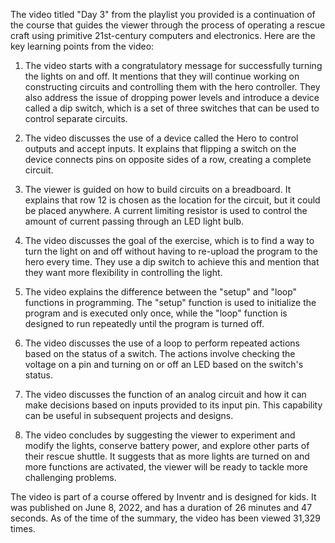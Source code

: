 The video titled "Day 3" from the playlist you provided is a continuation of the course that guides the viewer through the process of operating a rescue craft using primitive 21st-century computers and electronics. Here are the key learning points from the video:

1. The video starts with a congratulatory message for successfully turning the lights on and off. It mentions that they will continue working on constructing circuits and controlling them with the hero controller. They also address the issue of dropping power levels and introduce a device called a dip switch, which is a set of three switches that can be used to control separate circuits.

2. The video discusses the use of a device called the Hero to control outputs and accept inputs. It explains that flipping a switch on the device connects pins on opposite sides of a row, creating a complete circuit.

3. The viewer is guided on how to build circuits on a breadboard. It explains that row 12 is chosen as the location for the circuit, but it could be placed anywhere. A current limiting resistor is used to control the amount of current passing through an LED light bulb.

4. The video discusses the goal of the exercise, which is to find a way to turn the light on and off without having to re-upload the program to the hero every time. They use a dip switch to achieve this and mention that they want more flexibility in controlling the light.

5. The video explains the difference between the "setup" and "loop" functions in programming. The "setup" function is used to initialize the program and is executed only once, while the "loop" function is designed to run repeatedly until the program is turned off.

6. The video discusses the use of a loop to perform repeated actions based on the status of a switch. The actions involve checking the voltage on a pin and turning on or off an LED based on the switch's status.

7. The video discusses the function of an analog circuit and how it can make decisions based on inputs provided to its input pin. This capability can be useful in subsequent projects and designs.

8. The video concludes by suggesting the viewer to experiment and modify the lights, conserve battery power, and explore other parts of their rescue shuttle. It suggests that as more lights are turned on and more functions are activated, the viewer will be ready to tackle more challenging problems.

The video is part of a course offered by Inventr and is designed for kids. It was published on June 8, 2022, and has a duration of 26 minutes and 47 seconds. As of the time of the summary, the video has been viewed 31,329 times.

